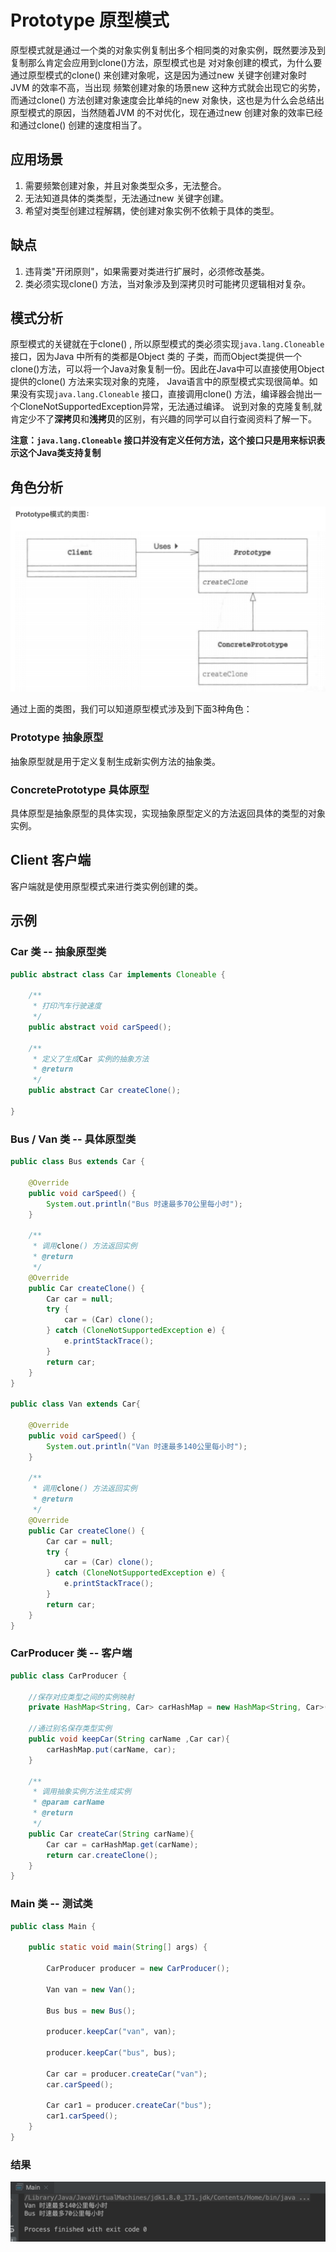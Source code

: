 # Prototype 原型模式

原型模式就是通过一个类的对象实例复制出多个相同类的对象实例，既然要涉及到复制那么肯定会应用到clone()方法，原型模式也是
对对象创建的模式，为什么要通过原型模式的clone() 来创建对象呢，这是因为通过new 关键字创建对象时JVM 的效率不高，当出现
频繁创建对象的场景new 这种方式就会出现它的劣势，而通过clone() 方法创建对象速度会比单纯的new 对象快，这也是为什么会总结出
原型模式的原因，当然随着JVM 的不对优化，现在通过new 创建对象的效率已经和通过clone() 创建的速度相当了。

## 应用场景

1. 需要频繁创建对象，并且对象类型众多，无法整合。
2. 无法知道具体的类类型，无法通过new 关键字创建。
3. 希望对类型创建过程解耦，使创建对象实例不依赖于具体的类型。

## 缺点

1. 违背类"开闭原则"，如果需要对类进行扩展时，必须修改基类。
2. 类必须实现clone() 方法，当对象涉及到深拷贝时可能拷贝逻辑相对复杂。

## 模式分析

原型模式的关键就在于clone() , 所以原型模式的类必须实现`java.lang.Cloneable` 接口，因为Java 中所有的类都是Object 类的
子类，而而Object类提供一个clone()方法，可以将一个Java对象复制一份。因此在Java中可以直接使用Object提供的clone() 方法来实现对象的克隆，
Java语言中的原型模式实现很简单。如果没有实现`java.lang.Cloneable` 接口，直接调用clone() 方法，编译器会抛出一个CloneNotSupportedException异常，无法通过编译。
说到对象的克隆复制,就肯定少不了**深拷贝**和**浅拷贝**的区别，有兴趣的同学可以自行查阅资料了解一下。

**注意：`java.lang.Cloneable` 接口并没有定义任何方法，这个接口只是用来标识表示这个Java类支持复制**

## 角色分析

![prototype类图](../../static/prototype.png)

通过上面的类图，我们可以知道原型模式涉及到下面3种角色：

### Prototype 抽象原型

抽象原型就是用于定义复制生成新实例方法的抽象类。

### ConcretePrototype 具体原型

具体原型是抽象原型的具体实现，实现抽象原型定义的方法返回具体的类型的对象实例。

## Client 客户端

客户端就是使用原型模式来进行类实例创建的类。

## 示例

### Car 类 -- 抽象原型类

```java
public abstract class Car implements Cloneable {

    /**
     * 打印汽车行驶速度
     */
    public abstract void carSpeed();

    /**
     * 定义了生成Car 实例的抽象方法
     * @return
     */
    public abstract Car createClone();

}
```

### Bus / Van 类 -- 具体原型类

```java
public class Bus extends Car {

    @Override
    public void carSpeed() {
        System.out.println("Bus 时速最多70公里每小时");
    }

    /**
     * 调用clone() 方法返回实例
     * @return
     */
    @Override
    public Car createClone() {
        Car car = null;
        try {
            car = (Car) clone();
        } catch (CloneNotSupportedException e) {
            e.printStackTrace();
        }
        return car;
    }
}

public class Van extends Car{

    @Override
    public void carSpeed() {
        System.out.println("Van 时速最多140公里每小时");
    }

    /**
     * 调用clone() 方法返回实例
     * @return
     */
    @Override
    public Car createClone() {
        Car car = null;
        try {
            car = (Car) clone();
        } catch (CloneNotSupportedException e) {
            e.printStackTrace();
        }
        return car;
    }
}

```

### CarProducer 类 -- 客户端

```java
public class CarProducer {

    //保存对应类型之间的实例映射
    private HashMap<String, Car> carHashMap = new HashMap<String, Car>();

    //通过别名保存类型实例
    public void keepCar(String carName ,Car car){
        carHashMap.put(carName, car);
    }

    /**
     * 调用抽象实例方法生成实例
     * @param carName
     * @return
     */
    public Car createCar(String carName){
        Car car = carHashMap.get(carName);
        return car.createClone();
    }
}
```

### Main 类 -- 测试类

```java
public class Main {

    public static void main(String[] args) {

        CarProducer producer = new CarProducer();

        Van van = new Van();

        Bus bus = new Bus();

        producer.keepCar("van", van);

        producer.keepCar("bus", bus);

        Car car = producer.createCar("van");
        car.carSpeed();

        Car car1 = producer.createCar("bus");
        car1.carSpeed();
    }
}
```

### 结果

![示例结果图](../../static/prototype-result.png)